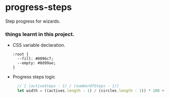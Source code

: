 # progress-steps
Step progress for wizards.


### things learnt in this project.

- CSS variable declaration. 

  ```
  :root {
    --fill: #0096c7;
    --empty: #8d99ae;
  }
  ```



- Progress steps logic

  ```js
    // [ (activeSteps - 1) / (numberOfSteps - 1)]
    let width = ((actives.length - 1) / (circles.length - 1)) * 100 + '%';
  ```
